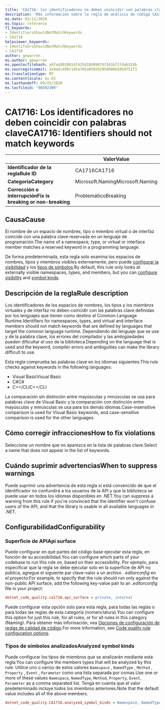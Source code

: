 ```yaml
---
title: 'CA1716: los identificadores no deben coincidir con palabras clave (análisis de código)'
description: 'Más información sobre la regla de análisis de código CA1716: los identificadores no deberían coincidir con palabras clave'
ms.date: 03/11/2019
ms.topic: reference
f1_keywords:
- IdentifiersShouldNotMatchKeywords
- CA1716
helpviewer_keywords:
- IdentifiersShouldNotMatchKeywords
- CA1716
author: gewarren
ms.author: gewarren
ms.openlocfilehash: a5fadd0108147425d18d99074f341bf1fdab32db
ms.sourcegitcommit: 2e4adc490c1d2a705a0592b295d606b10b9f51f1
ms.translationtype: MT
ms.contentlocale: es-ES
ms.lasthandoff: 09/25/2020
ms.locfileid: "96592300"
---
```

# <a name="ca1716-identifiers-should-not-match-keywords"></a><span data-ttu-id="ce0ea-103">CA1716: Los identificadores no deben coincidir con palabras clave</span><span class="sxs-lookup"><span data-stu-id="ce0ea-103">CA1716: Identifiers should not match keywords</span></span>

| | <span data-ttu-id="ce0ea-104">Valor</span><span class="sxs-lookup"><span data-stu-id="ce0ea-104">Value</span></span> |
|-|-|
| <span data-ttu-id="ce0ea-105">**Identificador de la regla**</span><span class="sxs-lookup"><span data-stu-id="ce0ea-105">**Rule ID**</span></span> |<span data-ttu-id="ce0ea-106">CA1716</span><span class="sxs-lookup"><span data-stu-id="ce0ea-106">CA1716</span></span>|
| <span data-ttu-id="ce0ea-107">**Categoría**</span><span class="sxs-lookup"><span data-stu-id="ce0ea-107">**Category**</span></span> |<span data-ttu-id="ce0ea-108">Microsoft.Naming</span><span class="sxs-lookup"><span data-stu-id="ce0ea-108">Microsoft.Naming</span></span>|
| <span data-ttu-id="ce0ea-109">**Corrección o interrupción**</span><span class="sxs-lookup"><span data-stu-id="ce0ea-109">**Fix is breaking or non-breaking**</span></span> |<span data-ttu-id="ce0ea-110">Problemático</span><span class="sxs-lookup"><span data-stu-id="ce0ea-110">Breaking</span></span>|

## <a name="cause"></a><span data-ttu-id="ce0ea-111">Causa</span><span class="sxs-lookup"><span data-stu-id="ce0ea-111">Cause</span></span>

<span data-ttu-id="ce0ea-112">El nombre de un espacio de nombres, tipo o miembro virtual o de interfaz coincide con una palabra clave reservada en un lenguaje de programación.</span><span class="sxs-lookup"><span data-stu-id="ce0ea-112">The name of a namespace, type, or virtual or interface member matches a reserved keyword in a programming language.</span></span>

<span data-ttu-id="ce0ea-113">De forma predeterminada, esta regla solo examina los espacios de nombres, tipos y miembros visibles externamente, pero puede [configurar la visibilidad](#api-surface) y los [tipos de símbolos](#analyzed-symbol-kinds).</span><span class="sxs-lookup"><span data-stu-id="ce0ea-113">By default, this rule only looks at externally visible namespaces, types, and members, but you can [configure visibility](#api-surface) and [symbol kinds](#analyzed-symbol-kinds).</span></span>

## <a name="rule-description"></a><span data-ttu-id="ce0ea-114">Descripción de la regla</span><span class="sxs-lookup"><span data-stu-id="ce0ea-114">Rule description</span></span>

<span data-ttu-id="ce0ea-115">Los identificadores de los espacios de nombres, los tipos y los miembros virtuales y de interfaz no deben coincidir con las palabras clave definidas por los lenguajes que tienen como destino el Common Language Runtime.</span><span class="sxs-lookup"><span data-stu-id="ce0ea-115">Identifiers for namespaces, types, and virtual and interface members should not match keywords that are defined by languages that target the common language runtime.</span></span> <span data-ttu-id="ce0ea-116">Dependiendo del lenguaje que se use y de la palabra clave, los errores del compilador y las ambigüedades pueden dificultar el uso de la biblioteca.</span><span class="sxs-lookup"><span data-stu-id="ce0ea-116">Depending on the language that is used and the keyword, compiler errors and ambiguities can make the library difficult to use.</span></span>

<span data-ttu-id="ce0ea-117">Esta regla comprueba las palabras clave en los idiomas siguientes:</span><span class="sxs-lookup"><span data-stu-id="ce0ea-117">This rule checks against keywords in the following languages:</span></span>

- <span data-ttu-id="ce0ea-118">Visual Basic</span><span class="sxs-lookup"><span data-stu-id="ce0ea-118">Visual Basic</span></span>
- <span data-ttu-id="ce0ea-119">C#</span><span class="sxs-lookup"><span data-stu-id="ce0ea-119">C#</span></span>
- <span data-ttu-id="ce0ea-120">C++/CLI</span><span class="sxs-lookup"><span data-stu-id="ce0ea-120">C++/CLI</span></span>

<span data-ttu-id="ce0ea-121">La comparación sin distinción entre mayúsculas y minúsculas se usa para palabras clave de Visual Basic y la comparación con distinción entre mayúsculas y minúsculas se usa para los demás idiomas.</span><span class="sxs-lookup"><span data-stu-id="ce0ea-121">Case-insensitive comparison is used for Visual Basic keywords, and case-sensitive comparison is used for the other languages.</span></span>

## <a name="how-to-fix-violations"></a><span data-ttu-id="ce0ea-122">Cómo corregir infracciones</span><span class="sxs-lookup"><span data-stu-id="ce0ea-122">How to fix violations</span></span>

<span data-ttu-id="ce0ea-123">Seleccione un nombre que no aparezca en la lista de palabras clave.</span><span class="sxs-lookup"><span data-stu-id="ce0ea-123">Select a name that does not appear in the list of keywords.</span></span>

## <a name="when-to-suppress-warnings"></a><span data-ttu-id="ce0ea-124">Cuándo suprimir advertencias</span><span class="sxs-lookup"><span data-stu-id="ce0ea-124">When to suppress warnings</span></span>

<span data-ttu-id="ce0ea-125">Puede suprimir una advertencia de esta regla si está convencido de que el identificador no confundirá a los usuarios de la API y que la biblioteca se puede usar en todos los idiomas disponibles en .NET.</span><span class="sxs-lookup"><span data-stu-id="ce0ea-125">You can suppress a warning from this rule if you're convinced that the identifier won't confuse users of the API, and that the library is usable in all available languages in .NET.</span></span>

## <a name="configurability"></a><span data-ttu-id="ce0ea-126">Configurabilidad</span><span class="sxs-lookup"><span data-stu-id="ce0ea-126">Configurability</span></span>

### <a name="api-surface"></a><span data-ttu-id="ce0ea-127">Superficie de API</span><span class="sxs-lookup"><span data-stu-id="ce0ea-127">Api surface</span></span>

<span data-ttu-id="ce0ea-128">Puede configurar en qué partes del código base ejecutar esta regla, en función de su accesibilidad.</span><span class="sxs-lookup"><span data-stu-id="ce0ea-128">You can configure which parts of your codebase to run this rule on, based on their accessibility.</span></span> <span data-ttu-id="ce0ea-129">Por ejemplo, para especificar que la regla se debe ejecutar solo en la superficie de API no pública, agregue el siguiente par clave-valor a un archivo *. editorconfig* en el proyecto:</span><span class="sxs-lookup"><span data-stu-id="ce0ea-129">For example, to specify that the rule should run only against the non-public API surface, add the following key-value pair to an *.editorconfig* file in your project:</span></span>

```ini
dotnet_code_quality.ca1716.api_surface = private, internal
```

<span data-ttu-id="ce0ea-130">Puede configurar esta opción solo para esta regla, para todas las reglas o para todas las reglas de esta categoría (nomenclatura).</span><span class="sxs-lookup"><span data-stu-id="ce0ea-130">You can configure this option for just this rule, for all rules, or for all rules in this category (Naming).</span></span> <span data-ttu-id="ce0ea-131">Para obtener más información, vea [Opciones de configuración de reglas de calidad de código](../code-quality-rule-options.md).</span><span class="sxs-lookup"><span data-stu-id="ce0ea-131">For more information, see [Code quality rule configuration options](../code-quality-rule-options.md).</span></span>

### <a name="analyzed-symbol-kinds"></a><span data-ttu-id="ce0ea-132">Tipos de símbolos analizados</span><span class="sxs-lookup"><span data-stu-id="ce0ea-132">Analyzed symbol kinds</span></span>

<span data-ttu-id="ce0ea-133">Puede configurar los tipos de miembros que se analizarán mediante esta regla.</span><span class="sxs-lookup"><span data-stu-id="ce0ea-133">You can configure the members types that will be analyzed by this rule.</span></span> <span data-ttu-id="ce0ea-134">Utilice uno o varios de estos valores `Namespace` , `NamedType` , `Method` , `Property` , `Event` , `Parameter` como una lista separada por comas.</span><span class="sxs-lookup"><span data-stu-id="ce0ea-134">Use one or more of these values `Namespace`, `NamedType`, `Method`, `Property`, `Event`, `Parameter` as a comma separated list.</span></span> <span data-ttu-id="ce0ea-135">Tenga en cuenta que el valor predeterminado incluye todos los miembros anteriores.</span><span class="sxs-lookup"><span data-stu-id="ce0ea-135">Note that the default value includes all of the above members.</span></span>

```ini
dotnet_code_quality.CA1716.analyzed_symbol_kinds = Namespace, NamedType, Method, Property, Event
```
